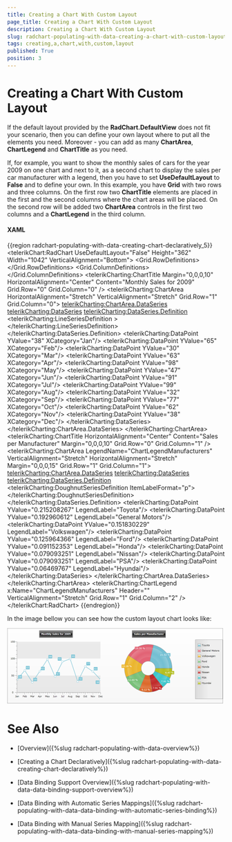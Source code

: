 ```yaml
---
title: Creating a Chart With Custom Layout
page_title: Creating a Chart With Custom Layout
description: Creating a Chart With Custom Layout
slug: radchart-populating-with-data-creating-a-chart-with-custom-layout
tags: creating,a,chart,with,custom,layout
published: True
position: 3
---
```


# Creating a Chart With Custom Layout



If the default layout provided by the __RadChart.DefaultView__ does not fit your scenario, then you can define your own layout where to put all the elements you need. Moreover - you can add as many __ChartArea__, __ChartLegend__ and __ChartTitle__ as you need.

If, for example, you want to show the monthly sales of cars for the year 2009 on one chart and next to it, as a second chart to display the sales per car manufacturer with a legend, then you have to set __UseDefaultLayout__ to __False__ and to define your own. In this example, you have __Grid__ with two rows and three columns. On the first row two __ChartTitle__ elements are placed in the first and the second columns where the chart areas will be placed. On the second row will be added two __ChartArea__ controls in the first two columns and a __ChartLegend__ in the third column.

#### __XAML__

{{region radchart-populating-with-data-creating-chart-declaratively_5}}
	<telerikChart:RadChart UseDefaultLayout="False" Height="362" Width="1042" VerticalAlignment="Bottom">
	    <Grid VerticalAlignment="Stretch" HorizontalAlignment="Stretch" Margin="10,10,0,20">
	        <Grid.RowDefinitions>
	            <RowDefinition Height="Auto" />
	            <RowDefinition Height="*" />
	        </Grid.RowDefinitions>
	        <Grid.ColumnDefinitions>
	            <ColumnDefinition Width="*" />
	            <ColumnDefinition Width="*" />
	            <ColumnDefinition Width="Auto" />
	        </Grid.ColumnDefinitions>
	        <telerikCharting:ChartTitle Margin="0,0,0,10" HorizontalAlignment="Center" Content="Monthly Sales for 2009" 
	            Grid.Row="0" Grid.Column="0" />
	        <telerikCharting:ChartArea HorizontalAlignment="Stretch" VerticalAlignment="Stretch" 
	            Grid.Row="1" Grid.Column="0">
	            <telerikCharting:ChartArea.DataSeries>
	                <!-- Line Chart -->
	                <telerikCharting:DataSeries>
	                    <telerikCharting:DataSeries.Definition>
	                        <telerikCharting:LineSeriesDefinition >
	                        </telerikCharting:LineSeriesDefinition>
	                    </telerikCharting:DataSeries.Definition>
	                    <telerikCharting:DataPoint YValue="38" XCategory="Jan"/>
	                    <telerikCharting:DataPoint YValue="65" XCategory="Feb"/>
	                    <telerikCharting:DataPoint YValue="30" XCategory="Mar"/>
	                    <telerikCharting:DataPoint YValue="63" XCategory="Apr"/>
	                    <telerikCharting:DataPoint YValue="98" XCategory="May"/>
	                    <telerikCharting:DataPoint YValue="47" XCategory="Jun"/>
	                    <telerikCharting:DataPoint YValue="91" XCategory="Jul"/>
	                    <telerikCharting:DataPoint YValue="99" XCategory="Aug"/>
	                    <telerikCharting:DataPoint YValue="32" XCategory="Sep"/>
	                    <telerikCharting:DataPoint YValue="77" XCategory="Oct"/>
	                    <telerikCharting:DataPoint YValue="62" XCategory="Nov"/>
	                    <telerikCharting:DataPoint YValue="38" XCategory="Dec"/>
	                </telerikCharting:DataSeries>
	            </telerikCharting:ChartArea.DataSeries>
	        </telerikCharting:ChartArea>
	        <telerikCharting:ChartTitle HorizontalAlignment="Center" Content="Sales per Manufacturer"
	            Margin="0,0,0,10" Grid.Row="0" Grid.Column="1" />
	        <telerikCharting:ChartArea LegendName="ChartLegendManufacturers" VerticalAlignment="Stretch" HorizontalAlignment="Stretch" 
	            Margin="0,0,0,15" Grid.Row="1" Grid.Column="1">
	            <telerikCharting:ChartArea.DataSeries>
	                <!-- Doughnut Chart -->
	                <telerikCharting:DataSeries>
	                    <telerikCharting:DataSeries.Definition>
	                        <telerikCharting:DoughnutSeriesDefinition ItemLabelFormat="p">
	                        </telerikCharting:DoughnutSeriesDefinition>
	                    </telerikCharting:DataSeries.Definition>
	                    <telerikCharting:DataPoint YValue="0.215208267" LegendLabel="Toyota"/>
	                    <telerikCharting:DataPoint YValue="0.192960612" LegendLabel="General Motors"/>
	                    <telerikCharting:DataPoint YValue="0.151830229" LegendLabel="Volkswagen"/>
	                    <telerikCharting:DataPoint YValue="0.125964366" LegendLabel="Ford"/>
	                    <telerikCharting:DataPoint YValue="0.091152353" LegendLabel="Honda"/>
	                    <telerikCharting:DataPoint YValue="0.079093251" LegendLabel="Nissan"/>
	                    <telerikCharting:DataPoint YValue="0.079093251" LegendLabel="PSA"/>
	                    <telerikCharting:DataPoint YValue="0.06469767" LegendLabel="Hyundai"/>
	                </telerikCharting:DataSeries>
	            </telerikCharting:ChartArea.DataSeries>
	        </telerikCharting:ChartArea>
	        <telerikCharting:ChartLegend x:Name="ChartLegendManufacturers" Header="" VerticalAlignment="Stretch" 
	            Grid.Row="1" Grid.Column="2" />
	    </Grid>
	</telerikChart:RadChart>
	{{endregion}}



In the image bellow you can see how the custom layout chart looks like:

![](images/RadChart_PopulatingWithData_CreatingChartDeclaratively_030.png)

# See Also

 * [Overview]({%slug radchart-populating-with-data-overview%})

 * [Creating a Chart Declaratively]({%slug radchart-populating-with-data-creating-chart-declaratively%})

 * [Data Binding Support Overview]({%slug radchart-populating-with-data-data-binding-support-overview%})

 * [Data Binding with Automatic Series Mappings]({%slug radchart-populating-with-data-data-binding-with-automatic-series-binding%})

 * [Data Binding with Manual Series Mapping]({%slug radchart-populating-with-data-data-binding-with-manual-series-mapping%})
